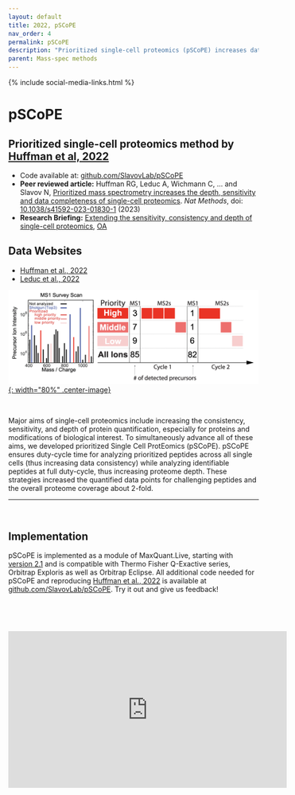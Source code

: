 ```yaml
---
layout: default
title: 2022, pSCoPE
nav_order: 4
permalink: pSCoPE
description: "Prioritized single-cell proteomics (pSCoPE) increases data completeness and proteome coverage. pSCoPE also enables targeted analysis of thousands of peptides of biological interest | Slavov Laboratory"
parent: Mass-spec methods
---
```

{% include social-media-links.html %}

# pSCoPE

## Prioritized single-cell proteomics method by [Huffman et al, 2022][pSCoPE_Preprint]
 * Code available at: [github.com/SlavovLab/pSCoPE](https://github.com/SlavovLab/pSCoPE)
 * **Peer reviewed article:** Huffman RG, Leduc A, Wichmann C, ... and Slavov N, [Prioritized mass spectrometry increases the depth, sensitivity and data completeness of single-cell proteomics][pSCoPE_Nature-Methods]. *Nat Methods*, doi: [10.1038/s41592-023-01830-1](https://doi.org/10.1038/s41592-023-01830-1) (2023)
  * **Research Briefing:** [Extending the sensitivity, consistency and depth of single-cell proteomics](https://www.nature.com/articles/s41592-023-01786-2), [OA](https://rdcu.be/c9aAL)

## Data Websites
 * [Huffman et al., 2022](Huffman_et_al_2022)
 * [Leduc et al., 2022](Leduc_et_al_2022)

 <!-- [![pSCoPE](Figs/pSCoPE.png){: width="50%" .center-image}][pSCoPE_Preprint] -->
 [![pSCoPE](Figs/prioritized-proteomics-pSCoPE.png){: width="80%" .center-image}][pSCoPE_Preprint]


&nbsp;

Major aims of single-cell proteomics include increasing the consistency, sensitivity, and depth of protein quantification, especially for proteins and modifications of biological interest. To simultaneously advance all of these aims, we developed prioritized Single Cell ProtEomics (pSCoPE). pSCoPE ensures duty-cycle time for analyzing prioritized peptides across all single cells (thus increasing data consistency) while analyzing identifiable peptides at full duty-cycle, thus increasing proteome depth. These strategies increased the quantified data points for challenging peptides and the overall proteome coverage about 2-fold.

---



&nbsp;

## Implementation
pSCoPE is implemented as a module of MaxQuant.Live, starting with [version 2.1](http://www.maxquant.live) and is compatible with Thermo Fisher Q-Exactive series, Orbitrap Exploris as well as Orbitrap Eclipse.  All additional code needed for pSCoPE and reproducing [Huffman et al., 2022][pSCoPE_Preprint] is available at [github.com/SlavovLab/pSCoPE](https://github.com/SlavovLab/pSCoPE). Try it out and give us feedback!

&nbsp;  

&nbsp;

<iframe width="560" height="315" src="https://www.youtube.com/embed/SP0x3gAALtg" title="YouTube video player" frameborder="0" allow="accelerometer; autoplay; clipboard-write; encrypted-media; gyroscope; picture-in-picture" allowfullscreen></iframe>

&nbsp;  

&nbsp;

&nbsp;


&nbsp;

&nbsp;

[pSCoPE_Preprint]: https://www.biorxiv.org/content/10.1101/2022.03.16.484655v2 "Prioritized Single Cell ProtEomics by Mass-Spectrometry enables high-throughput targeted proteomics"

[pSCoPE_Nature-Methods]: https://www.nature.com/articles/s41592-023-01830-1 "Prioritized mass spectrometry increases the depth, sensitivity and data completeness of single-cell proteomics"

&nbsp;

&nbsp;

&nbsp;

&nbsp;

&nbsp;

&nbsp;

&nbsp;

&nbsp;

&nbsp;

&nbsp;

&nbsp;
